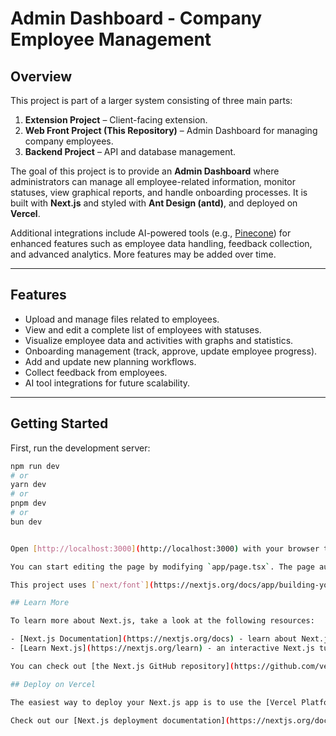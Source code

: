# Admin Dashboard - Company Employee Management

## Overview

This project is part of a larger system consisting of three main parts:

1. **Extension Project** – Client-facing extension.
2. **Web Front Project (This Repository)** – Admin Dashboard for managing company employees.
3. **Backend Project** – API and database management.

The goal of this project is to provide an **Admin Dashboard** where administrators can manage all employee-related information, monitor statuses, view graphical reports, and handle onboarding processes. It is built with **Next.js** and styled with **Ant Design (antd)**, and deployed on **Vercel**.

Additional integrations include AI-powered tools (e.g., [Pinecone](https://www.pinecone.io/)) for enhanced features such as employee data handling, feedback collection, and advanced analytics. More features may be added over time.

---

## Features

- Upload and manage files related to employees.
- View and edit a complete list of employees with statuses.
- Visualize employee data and activities with graphs and statistics.
- Onboarding management (track, approve, update employee progress).
- Add and update new planning workflows.
- Collect feedback from employees.
- AI tool integrations for future scalability.

---

## Getting Started

First, run the development server:

```bash
npm run dev
# or
yarn dev
# or
pnpm dev
# or
bun dev


Open [http://localhost:3000](http://localhost:3000) with your browser to see the result.

You can start editing the page by modifying `app/page.tsx`. The page auto-updates as you edit the file.

This project uses [`next/font`](https://nextjs.org/docs/app/building-your-application/optimizing/fonts) to automatically optimize and load [Geist](https://vercel.com/font), a new font family for Vercel.

## Learn More

To learn more about Next.js, take a look at the following resources:

- [Next.js Documentation](https://nextjs.org/docs) - learn about Next.js features and API.
- [Learn Next.js](https://nextjs.org/learn) - an interactive Next.js tutorial.

You can check out [the Next.js GitHub repository](https://github.com/vercel/next.js) - your feedback and contributions are welcome!

## Deploy on Vercel

The easiest way to deploy your Next.js app is to use the [Vercel Platform](https://vercel.com/new?utm_medium=default-template&filter=next.js&utm_source=create-next-app&utm_campaign=create-next-app-readme) from the creators of Next.js.

Check out our [Next.js deployment documentation](https://nextjs.org/docs/app/building-your-application/deploying) for more details.
```
